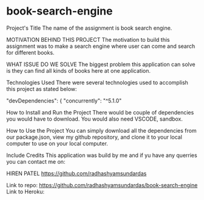 # book-search-engine

Project's Title
The name of the assignment is book search engine.

MOTIVATION BEHIND THIS PROJECT
The motivation to build this assignment was to make a search engine where user can come and search for different books.

WHAT ISSUE DO WE SOLVE
The biggest problem this application can solve is they can find all kinds of books here at one application.





Technologies Used
There were several technologies used to accomplish this project as stated below:

 "devDependencies": {
    "concurrently": "^5.1.0"


How to Install and Run the Project
There would be couple of dependencies you would have to download. You would also need VSCODE, sandbox.

How to Use the Project
You can simply download all the dependencies from our package.json, view my github repository, and clone it to your local computer to use on your local computer.

Include Credits
This application was build by me and if yu have any querries you can contact me on:

HIREN PATEL
https://github.com/radhashyamsundardas

Link to repo: https://github.com/radhashyamsundardas/book-search-engine
Link to Heroku: 